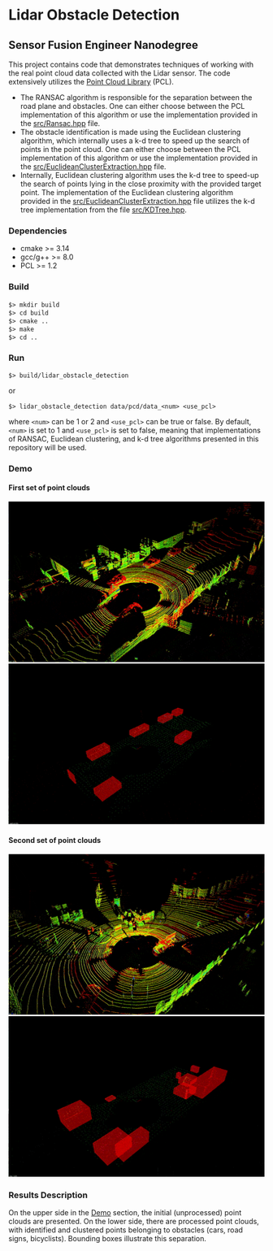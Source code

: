 # Lidar Obstacle Detection 
## Sensor Fusion Engineer Nanodegree

This project contains code that demonstrates techniques of working 
with the real point cloud data collected with the Lidar sensor. 
The code extensively utilizes the 
[Point Cloud Library](http://pointclouds.org/) (PCL).
- The RANSAC algorithm is responsible for the separation between 
the road plane and obstacles. One can either choose between 
the PCL implementation of this algorithm or use the implementation 
provided in the [src/Ransac.hpp](src/Ransac.hpp) file.
- The obstacle identification is made using the Euclidean clustering 
algorithm, which internally uses a k-d tree to speed up the search of 
points in the point cloud. One can either choose between 
the PCL implementation of this algorithm or use the implementation 
provided in the 
[src/EuclideanClusterExtraction.hpp](src/EuclideanClusterExtraction.hpp) 
file.
- Internally, Euclidean clustering algorithm uses the k-d tree to speed-up the
search of points lying in the close proximity with the provided target point. 
The implementation of the Euclidean clustering algorithm
provided in the 
[src/EuclideanClusterExtraction.hpp](src/EuclideanClusterExtraction.hpp) 
file utilizes the k-d tree implementation from the file 
[src/KDTree.hpp](src/KDTree.hpp).

### Dependencies
- cmake >= 3.14
- gcc/g++ >= 8.0
- PCL >= 1.2

### Build
```
$> mkdir build
$> cd build
$> cmake ..
$> make
$> cd ..
```

### Run
```
$> build/lidar_obstacle_detection
```
or
```
$> lidar_obstacle_detection data/pcd/data_<num> <use_pcl>
```
where `<num>` can be 1 or 2 and `<use_pcl>` can be true or false. 
By default, `<num>` is set to 1 and `<use_pcl>` is set to false, 
meaning that implementations of RANSAC, Euclidean clustering, 
and k-d tree algorithms presented in this repository will be used.

### Demo
#### First set of point clouds
![ANIMATION](demo_images/data_1_point_cloud.gif)
![ANIMATION](demo_images/data_1_processed.gif)

#### Second set of point clouds
![ANIMATION](demo_images/data_2_point_cloud.gif)
![ANIMATION](demo_images/data_2_processed.gif)

### Results Description
On the upper side in the [Demo](#demo) section, the initial (unprocessed)
 point clouds are presented. On the lower side, there are processed point
  clouds, with identified and clustered points belonging to obstacles 
  (cars, road signs, bicyclists). Bounding boxes illustrate this separation.

